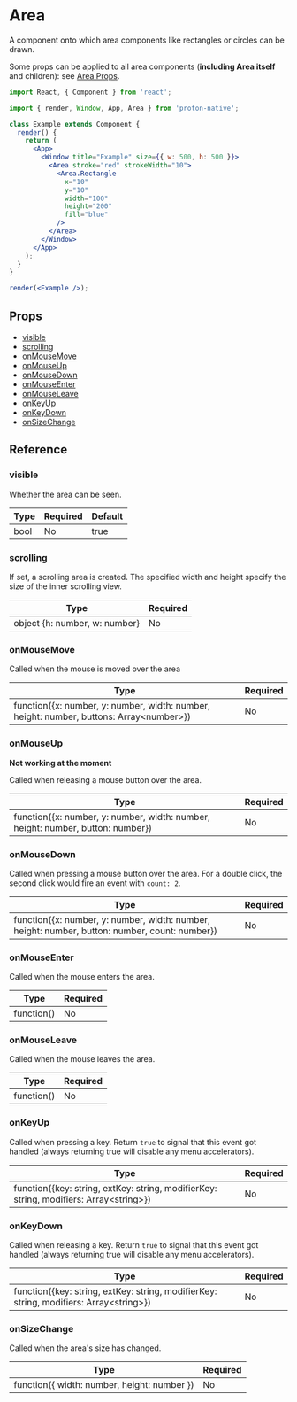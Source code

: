 # Area

A component onto which area components like rectangles or circles can be drawn.

Some props can be applied to all area components (**including Area itself** and children): see [Area Props](component_APIs/area_props).

```jsx
import React, { Component } from 'react';

import { render, Window, App, Area } from 'proton-native';

class Example extends Component {
  render() {
    return (
      <App>
        <Window title="Example" size={{ w: 500, h: 500 }}>
          <Area stroke="red" strokeWidth="10">
            <Area.Rectangle
              x="10"
              y="10"
              width="100"
              height="200"
              fill="blue"
            />
          </Area>
        </Window>
      </App>
    );
  }
}

render(<Example />);
```

## Props

- [visible](#visible)
- [scrolling](#scrolling)
- [onMouseMove](#onMouseMove)
- [onMouseUp](#onMouseUp)
- [onMouseDown](#onMouseDown)
- [onMouseEnter](#onMouseEnter)
- [onMouseLeave](#onMouseLeave)
- [onKeyUp](#onKeyUp)
- [onKeyDown](#onKeyDown)
- [onSizeChange](#onSizeChange)

## Reference

### visible

Whether the area can be seen.

| **Type** | **Required** | **Default** |
| -------- | ------------ | ----------- |
| bool     | No           | true        |

### scrolling

If set, a scrolling area is created. The specified width and height specify the size of the inner scrolling view.

| **Type**                      | **Required** |
| ----------------------------- | ------------ |
| object {h: number, w: number} | No           |

### onMouseMove

Called when the mouse is moved over the area

| **Type**                                                                                  | **Required** |
| ----------------------------------------------------------------------------------------- | ------------ |
| function({x: number, y: number, width: number, height: number, buttons: Array\<number\>}) | No           |

### onMouseUp

**Not working at the moment**

Called when releasing a mouse button over the area.

| **Type**                                                                        | **Required** |
| ------------------------------------------------------------------------------- | ------------ |
| function({x: number, y: number, width: number, height: number, button: number}) | No           |

### onMouseDown

Called when pressing a mouse button over the area. For a double click, the second click would fire an event with `count: 2`.

| **Type**                                                                                       | **Required** |
| ---------------------------------------------------------------------------------------------- | ------------ |
| function({x: number, y: number, width: number, height: number, button: number, count: number}) | No           |

### onMouseEnter

Called when the mouse enters the area.

| **Type**   | **Required** |
| ---------- | ------------ |
| function() | No           |

### onMouseLeave

Called when the mouse leaves the area.

| **Type**   | **Required** |
| ---------- | ------------ |
| function() | No           |

### onKeyUp

Called when pressing a key.
Return `true` to signal that this event got handled (always returning true will disable any menu accelerators).

| **Type**                                                                                 | **Required** |
| ---------------------------------------------------------------------------------------- | ------------ |
| function({key: string, extKey: string, modifierKey: string, modifiers: Array\<string\>}) | No           |

### onKeyDown

Called when releasing a key.
Return `true` to signal that this event got handled (always returning true will disable any menu accelerators).

| **Type**                                                                                 | **Required** |
| ---------------------------------------------------------------------------------------- | ------------ |
| function({key: string, extKey: string, modifierKey: string, modifiers: Array\<string\>}) | No           |

### onSizeChange

Called when the area's size has changed.

| **Type**                                    | **Required** |
| ------------------------------------------- | ------------ |
| function({ width: number, height: number }) | No           |
